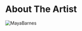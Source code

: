 # About The Artist









![MayaBarnes](mayacbarnes.github.io/assets/images/mayabarnesglitch.png)
